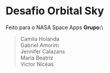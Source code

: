 # Desafio Orbital Sky
Feito para o NASA Space Apps
**Grupo:**\
>Camila Holanda\
Gabriel Amorim\
Jennifer Calazans\
Maria Beatriz\
Victor Nicéas
